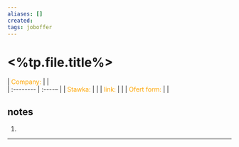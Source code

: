 ```yaml
---
aliases: []
created:  
tags: joboffer
---
```


# <%tp.file.title%>

|<span style="color:orange">  Company: </span>  |            |  
| :--------  |  :----– |
|<span style="color:orange">  Stawka: </span> |           |
| <span style="color:orange">  link:</span> |                  |
|<span style="color:orange"> Ofert form: </span>|    |

## notes
1.  


____



